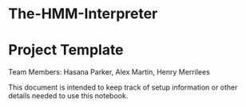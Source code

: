 # The-HMM-Interpreter
# Project Template
Team Members: Hasana Parker, Alex Martin, Henry Merrilees

This document is intended to keep track of setup information or other details needed to use this notebook.
